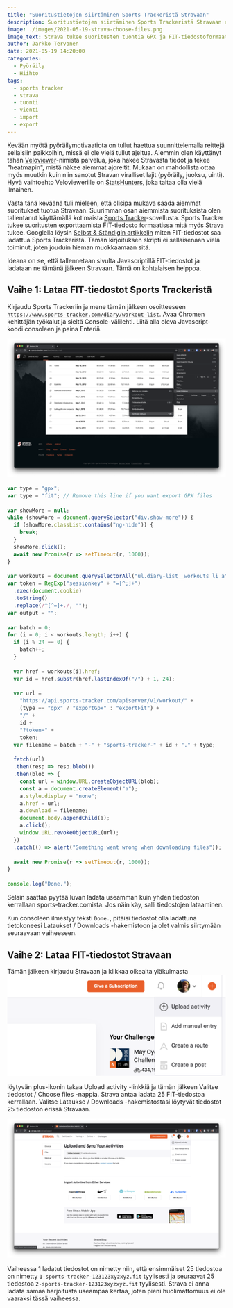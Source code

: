 ```yaml
---
title: "Suoritustietojen siirtäminen Sports Trackeristä Stravaan"
description: Suoritustietojen siirtäminen Sports Trackeristä Stravaan ei onnistu automaattisesti ilman manuaalista työtä. Tätä voi kuitenkin helpottaa pienellä skriptillä.
image: ./images/2021-05-19-strava-choose-files.png
image_text: Strava tukee suoritusten tuontia GPX ja FIT-tiedostoformaateissa.
author: Jarkko Tervonen
date: 2021-05-19 14:20:00
categories:
  - Pyöräily
  - Hiihto
tags:
  - sports tracker
  - strava
  - tuonti
  - vienti
  - import
  - export
---
```

Kevään myötä pyöräilymotivaatiota on tullut haettua suunnittelemalla reittejä sellaisiin paikkoihin, missä ei ole vielä tullut ajeltua. Aiemmin olen käyttänyt tähän [Veloviewer](https://veloviewer.com/)-nimistä palvelua, joka hakee Stravasta tiedot ja tekee "heatmapin", mistä näkee aiemmat ajoreitit. Mukaan on mahdollista ottaa myös muutkin kuin niin sanotut Stravan viralliset lajit (pyöräily, juoksu, uinti). Hyvä vaihtoehto Veloviewerille on [StatsHunters](https://www.statshunters.com/), joka taitaa olla vielä ilmainen.

Vasta tänä keväänä tuli mieleen, että olisipa mukava saada aiemmat suoritukset tuotua Stravaan. Suurimman osan aiemmista suorituksista olen tallentanut käyttämällä kotimaista [Sports Tracker](https://www.sports-tracker.com/)-sovellusta. Sports Tracker tukee suoritusten exporttaamista FIT-tiedosto formaatissa mitä myös Strava tukee. Googlella löysin [Selbst & Ständigin artikkelin](https://xn--selbstundstndig-blb.at/data-migration-from-sports-tracker-com-to-strava-com/) miten FIT-tiedostot saa ladattua Sports Trackeristä. Tämän kirjoituksen skripti ei sellaisenaan vielä toiminut, joten jouduin hieman muokkaamaan sitä.

Ideana on se, että tallennetaan sivulta Javascriptillä FIT-tiedostot ja ladataan ne tämänä jälkeen Stravaan. Tämä on kohtalaisen helppoa.

## Vaihe 1: Lataa FIT-tiedostot Sports Trackeristä

Kirjaudu Sports Trackeriin ja mene tämän jälkeen osoitteeseen [`https://www.sports-tracker.com/diary/workout-list`](https://www.sports-tracker.com/diary/workout-list). Avaa Chromen kehittäjän työkalut ja sieltä Console-välilehti. Liitä alla oleva Javascript-koodi consoleen ja paina Enteriä.

![Suoritusten lataaminen Stravaan](./images/2021-05-19-sports-tracker-1.png)

```javascript
var type = "gpx";
var type = "fit"; // Remove this line if you want export GPX files

var showMore = null;
while (showMore = document.querySelector("div.show-more")) {
  if (showMore.classList.contains("ng-hide")) {
    break;
  }
  showMore.click();
  await new Promise(r => setTimeout(r, 1000));
}

var workouts = document.querySelectorAll("ul.diary-list__workouts li a");
var token = RegExp("sessionkey" + "=[^;]+")
  .exec(document.cookie)
  .toString()
  .replace(/^[^=]+./, "");
var output = "";

var batch = 0;
for (i = 0; i < workouts.length; i++) {
  if (i % 24 == 0) {
    batch++;
  }

  var href = workouts[i].href;
  var id = href.substr(href.lastIndexOf("/") + 1, 24);

  var url =
    "https://api.sports-tracker.com/apiserver/v1/workout/" +
    (type == "gpx" ? "exportGpx" : "exportFit") +
    "/" +
    id +
    "?token=" +
    token;
  var filename = batch + "-" + "sports-tracker-" + id + "." + type;

  fetch(url)
  .then(resp => resp.blob())
  .then(blob => {
    const url = window.URL.createObjectURL(blob);
    const a = document.createElement("a");
    a.style.display = "none";
    a.href = url;
    a.download = filename;
    document.body.appendChild(a);
    a.click();
    window.URL.revokeObjectURL(url);
  })
  .catch(() => alert("Something went wrong when downloading files"));

  await new Promise(r => setTimeout(r, 1000));
}

console.log("Done.");
```

Selain saattaa pyytää luvan ladata useamman kuin yhden tiedoston kerrallaan sports-tracker.comista. Jos näin käy, salli tiedostojen lataaminen.

Kun consoleen ilmestyy teksti `Done.`, pitäisi tiedostot olla ladattuna tietokoneesi Lataukset / Downloads -hakemistoon ja olet valmis siirtymään seuraavaan vaiheeseen.

## Vaihe 2: Lataa FIT-tiedostot Stravaan

Tämän jälkeen kirjaudu Stravaan ja klikkaa oikealta yläkulmasta ![Suoritusten lataaminen Stravaan](./images/2021-05-19-strava-upload-activity.png)

löytyvän plus-ikonin takaa Upload activity -linkkiä ja tämän jälkeen Valitse tiedostot / Choose files -nappia. Strava antaa ladata 25 FIT-tiedostoa kerrallaan. Valitse Lataukse / Downloads -hakemistostasi löytyvät tiedostot 25 tiedoston erissä Stravaan.

![Suoritusten lataaminen Stravaan](./images/2021-05-19-strava-choose-files.png)

Vaiheessa 1 ladatut tiedostot on nimetty niin, että ensimmäiset 25 tiedostoa on nimetty `1-sports-tracker-123123xyzxyz.fit` tyylisesti ja seuraavat 25 tiedostoa `2-sports-tracker-123123xyzxyz.fit` tyylisesti. Strava ei anna ladata samaa harjoitusta useampaa kertaa, joten pieni huolimattomuus ei ole vaaraksi tässä vaiheessa.

